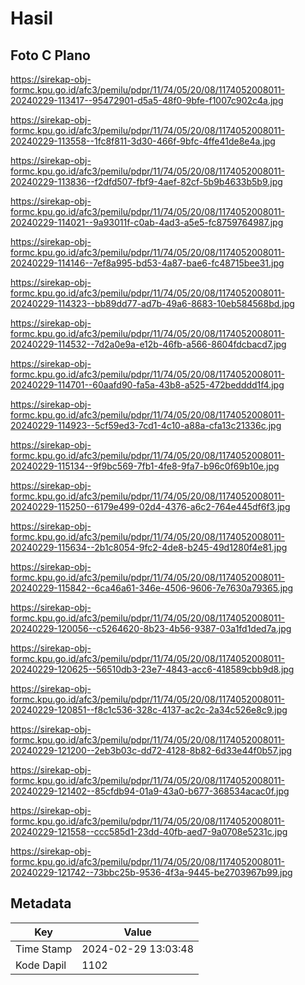 # Hasil

## Foto C Plano

https://sirekap-obj-formc.kpu.go.id/afc3/pemilu/pdpr/11/74/05/20/08/1174052008011-20240229-113417--95472901-d5a5-48f0-9bfe-f1007c902c4a.jpg

https://sirekap-obj-formc.kpu.go.id/afc3/pemilu/pdpr/11/74/05/20/08/1174052008011-20240229-113558--1fc8f811-3d30-466f-9bfc-4ffe41de8e4a.jpg

https://sirekap-obj-formc.kpu.go.id/afc3/pemilu/pdpr/11/74/05/20/08/1174052008011-20240229-113836--f2dfd507-fbf9-4aef-82cf-5b9b4633b5b9.jpg

https://sirekap-obj-formc.kpu.go.id/afc3/pemilu/pdpr/11/74/05/20/08/1174052008011-20240229-114021--9a93011f-c0ab-4ad3-a5e5-fc8759764987.jpg

https://sirekap-obj-formc.kpu.go.id/afc3/pemilu/pdpr/11/74/05/20/08/1174052008011-20240229-114146--7ef8a995-bd53-4a87-bae6-fc48715bee31.jpg

https://sirekap-obj-formc.kpu.go.id/afc3/pemilu/pdpr/11/74/05/20/08/1174052008011-20240229-114323--bb89dd77-ad7b-49a6-8683-10eb584568bd.jpg

https://sirekap-obj-formc.kpu.go.id/afc3/pemilu/pdpr/11/74/05/20/08/1174052008011-20240229-114532--7d2a0e9a-e12b-46fb-a566-8604fdcbacd7.jpg

https://sirekap-obj-formc.kpu.go.id/afc3/pemilu/pdpr/11/74/05/20/08/1174052008011-20240229-114701--60aafd90-fa5a-43b8-a525-472bedddd1f4.jpg

https://sirekap-obj-formc.kpu.go.id/afc3/pemilu/pdpr/11/74/05/20/08/1174052008011-20240229-114923--5cf59ed3-7cd1-4c10-a88a-cfa13c21336c.jpg

https://sirekap-obj-formc.kpu.go.id/afc3/pemilu/pdpr/11/74/05/20/08/1174052008011-20240229-115134--9f9bc569-7fb1-4fe8-9fa7-b96c0f69b10e.jpg

https://sirekap-obj-formc.kpu.go.id/afc3/pemilu/pdpr/11/74/05/20/08/1174052008011-20240229-115250--6179e499-02d4-4376-a6c2-764e445df6f3.jpg

https://sirekap-obj-formc.kpu.go.id/afc3/pemilu/pdpr/11/74/05/20/08/1174052008011-20240229-115634--2b1c8054-9fc2-4de8-b245-49d1280f4e81.jpg

https://sirekap-obj-formc.kpu.go.id/afc3/pemilu/pdpr/11/74/05/20/08/1174052008011-20240229-115842--6ca46a61-346e-4506-9606-7e7630a79365.jpg

https://sirekap-obj-formc.kpu.go.id/afc3/pemilu/pdpr/11/74/05/20/08/1174052008011-20240229-120056--c5264620-8b23-4b56-9387-03a1fd1ded7a.jpg

https://sirekap-obj-formc.kpu.go.id/afc3/pemilu/pdpr/11/74/05/20/08/1174052008011-20240229-120625--56510db3-23e7-4843-acc6-418589cbb9d8.jpg

https://sirekap-obj-formc.kpu.go.id/afc3/pemilu/pdpr/11/74/05/20/08/1174052008011-20240229-120851--f8c1c536-328c-4137-ac2c-2a34c526e8c9.jpg

https://sirekap-obj-formc.kpu.go.id/afc3/pemilu/pdpr/11/74/05/20/08/1174052008011-20240229-121200--2eb3b03c-dd72-4128-8b82-6d33e44f0b57.jpg

https://sirekap-obj-formc.kpu.go.id/afc3/pemilu/pdpr/11/74/05/20/08/1174052008011-20240229-121402--85cfdb94-01a9-43a0-b677-368534acac0f.jpg

https://sirekap-obj-formc.kpu.go.id/afc3/pemilu/pdpr/11/74/05/20/08/1174052008011-20240229-121558--ccc585d1-23dd-40fb-aed7-9a0708e5231c.jpg

https://sirekap-obj-formc.kpu.go.id/afc3/pemilu/pdpr/11/74/05/20/08/1174052008011-20240229-121742--73bbc25b-9536-4f3a-9445-be2703967b99.jpg


## Metadata

| Key        | Value               |
| ---------- | ------------------- |
| Time Stamp | 2024-02-29 13:03:48 |
| Kode Dapil | 1102                |




